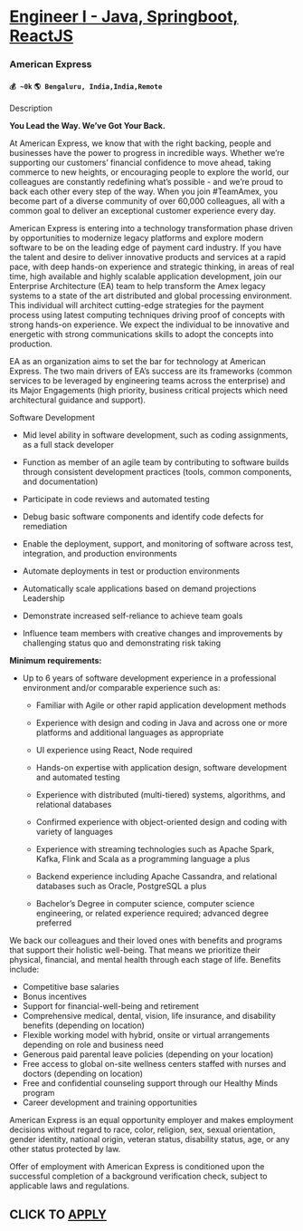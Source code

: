 # [Engineer I - Java, Springboot, ReactJS](https://www.remotewlb.com/apply/engineer-i-java-springboot-reactjs)  
### American Express  
#### `💰 ~0k` `🌎 Bengaluru, India,India,Remote`  

Description

**You Lead the Way. We’ve Got Your Back.**

At American Express, we know that with the right backing, people and businesses have the power to progress in incredible ways. Whether we’re supporting our customers’ financial confidence to move ahead, taking commerce to new heights, or encouraging people to explore the world, our colleagues are constantly redefining what’s possible - and we’re proud to back each other every step of the way. When you join #TeamAmex, you become part of a diverse community of over 60,000 colleagues, all with a common goal to deliver an exceptional customer experience every day.

American Express is entering into a technology transformation phase driven by opportunities to modernize legacy platforms and explore modern software to be on the leading edge of payment card industry. If you have the talent and desire to deliver innovative products and services at a rapid pace, with deep hands-on experience and strategic thinking, in areas of real time, high available and highly scalable application development, join our Enterprise Architecture (EA) team to help transform the Amex legacy systems to a state of the art distributed and global processing environment. This individual will architect cutting-edge strategies for the payment process using latest computing techniques driving proof of concepts with strong hands-on experience. We expect the individual to be innovative and energetic with strong communications skills to adopt the concepts into production.

EA as an organization aims to set the bar for technology at American Express. The two main drivers of EA’s success are its frameworks (common services to be leveraged by engineering teams across the enterprise) and its Major Engagements (high priority, business critical projects which need architectural guidance and support).

Software Development

  * Mid level ability in software development, such as coding assignments, as a full stack developer

  * Function as member of an agile team by contributing to software builds through consistent development practices (tools, common components, and documentation)

  * Participate in code reviews and automated testing

  * Debug basic software components and identify code defects for remediation

  * Enable the deployment, support, and monitoring of software across test, integration, and production environments

  * Automate deployments in test or production environments

  * Automatically scale applications based on demand projections Leadership

  * Demonstrate increased self-reliance to achieve team goals

  * Influence team members with creative changes and improvements by challenging status quo and demonstrating risk taking

**Minimum requirements:**

  * Up to 6 years of software development experience in a professional environment and/or comparable experience such as:

    * Familiar with Agile or other rapid application development methods

    * Experience with design and coding in Java and across one or more platforms and additional languages as appropriate

    * UI experience using React, Node required

    * Hands-on expertise with application design, software development and automated testing

    * Experience with distributed (multi-tiered) systems, algorithms, and relational databases

    * Confirmed experience with object-oriented design and coding with variety of languages

    * Experience with streaming technologies such as Apache Spark, Kafka, Flink and Scala as a programming language a plus

    * Backend experience including Apache Cassandra, and relational databases such as Oracle, PostgreSQL a plus
    * Bachelor’s Degree in computer science, computer science engineering, or related experience required; advanced degree preferred

We back our colleagues and their loved ones with benefits and programs that support their holistic well-being. That means we prioritize their physical, financial, and mental health through each stage of life. Benefits include:

  * Competitive base salaries 
  * Bonus incentives 
  * Support for financial-well-being and retirement 
  * Comprehensive medical, dental, vision, life insurance, and disability benefits (depending on location) 
  * Flexible working model with hybrid, onsite or virtual arrangements depending on role and business need 
  * Generous paid parental leave policies (depending on your location) 
  * Free access to global on-site wellness centers staffed with nurses and doctors (depending on location) 
  * Free and confidential counseling support through our Healthy Minds program 
  * Career development and training opportunities

American Express is an equal opportunity employer and makes employment decisions without regard to race, color, religion, sex, sexual orientation, gender identity, national origin, veteran status, disability status, age, or any other status protected by law.

Offer of employment with American Express is conditioned upon the successful completion of a background verification check, subject to applicable laws and regulations.

  
## CLICK TO [APPLY](https://www.remotewlb.com/apply/engineer-i-java-springboot-reactjs)

